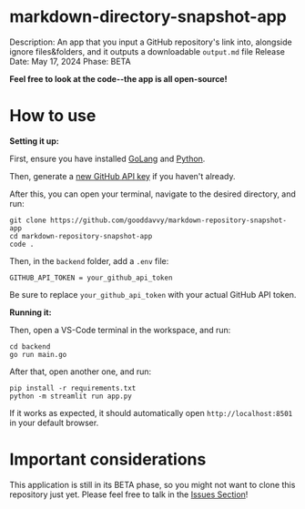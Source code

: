 # markdown-directory-snapshot-app

Description: An app that you input a GitHub repository's link into, alongside ignore files&folders, and it outputs a downloadable `output.md` file
Release Date: May 17, 2024
Phase: BETA

**Feel free to look at the code--the app is all open-source!**

# How to use

**Setting it up:**

First, ensure you have installed [GoLang](https://go.dev/dl/) and [Python](https://python.org/downloads/).

Then, generate a [new GitHub API key](https://github.com/settings/tokens/new) if you haven't already.

After this, you can open your terminal, navigate to the desired directory, and run:

```
git clone https://github.com/gooddavvy/markdown-repository-snapshot-app
cd markdown-repository-snapshot-app
code .
```

Then, in the `backend` folder, add a `.env` file:

```env
GITHUB_API_TOKEN = your_github_api_token

```

Be sure to replace `your_github_api_token` with your actual GitHub API token.

**Running it:**

Then, open a VS-Code terminal in the workspace, and run:

```
cd backend
go run main.go
```

After that, open another one, and run:

```
pip install -r requirements.txt
python -m streamlit run app.py
```

If it works as expected, it should automatically open `http://localhost:8501` in your default browser.

# Important considerations

This application is still in its BETA phase, so you might not want to clone this repository just yet. Please feel free to talk in the [Issues Section](https://github.com/gooddavvy/markdown-repository-snapshot-app/issues)!
